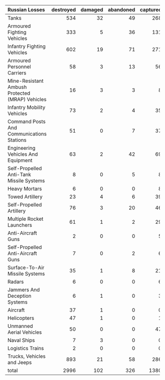 | Russian Losses                                   |   destroyed |   damaged |   abandoned |   captured |   total |
|:-------------------------------------------------|------------:|----------:|------------:|-----------:|--------:|
| Tanks                                            |         534 |        32 |          49 |        268 |     883 |
| Armoured Fighting Vehicles                       |         333 |         5 |          36 |        131 |     505 |
| Infantry Fighting Vehicles                       |         602 |        19 |          71 |        271 |     963 |
| Armoured Personnel Carriers                      |          58 |         3 |          13 |         56 |     130 |
| Mine-Resistant Ambush Protected  (MRAP) Vehicles |          16 |         3 |           3 |          8 |      30 |
| Infantry Mobility Vehicles                       |          73 |         2 |           4 |         35 |     114 |
| Command Posts And Communications Stations        |          51 |         0 |           7 |         37 |      95 |
| Engineering Vehicles And Equipment               |          63 |         2 |          42 |         69 |     176 |
| Self-Propelled Anti-Tank Missile Systems         |           8 |         0 |           5 |          8 |      21 |
| Heavy Mortars                                    |           6 |         0 |           0 |          8 |      14 |
| Towed Artillery                                  |          23 |         4 |           6 |         39 |      72 |
| Self-Propelled Artillery                         |          76 |         3 |          20 |         46 |     145 |
| Multiple Rocket Launchers                        |          61 |         1 |           2 |         29 |      93 |
| Anti-Aircraft Guns                               |           2 |         0 |           0 |          5 |       7 |
| Self-Propelled Anti-Aircraft Guns                |           7 |         0 |           2 |          6 |      15 |
| Surface-To-Air Missile Systems                   |          35 |         1 |           8 |         21 |      65 |
| Radars                                           |           6 |         0 |           0 |          6 |      12 |
| Jammers And Deception Systems                    |           6 |         1 |           0 |          3 |      10 |
| Aircraft                                         |          37 |         1 |           0 |          0 |      38 |
| Helicopters                                      |          47 |         1 |           0 |          1 |      49 |
| Unmanned Aerial Vehicles                         |          50 |         0 |           0 |         47 |      97 |
| Naval Ships                                      |           7 |         3 |           0 |          0 |      10 |
| Logistics Trains                                 |           2 |         0 |           0 |          0 |       2 |
| Trucks, Vehicles and Jeeps                       |         893 |        21 |          58 |        286 |    1258 |
| total                                            |        2996 |       102 |         326 |       1380 |    4804 |